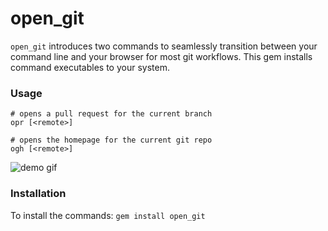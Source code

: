 # open_git
`open_git` introduces two commands to seamlessly transition between your command line and your browser for most git workflows. This gem installs command executables to your system.

### Usage
```
# opens a pull request for the current branch
opr [<remote>]

# opens the homepage for the current git repo
ogh [<remote>]
```

![demo gif](https://i.imgur.com/MNnGs2u.gif)

### Installation
To install the commands: `gem install open_git`

